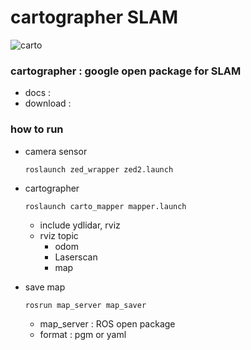 # cartographer SLAM

![carto](path)


### cartographer : google open package for SLAM
- docs :
- download : 

### how to run
- camera sensor
    ```
    roslaunch zed_wrapper zed2.launch
    ```

- cartographer
    ```
    roslaunch carto_mapper mapper.launch
    ```
    - include ydlidar, rviz 
    - rviz topic
        - odom
        - Laserscan
        - map

- save map
    ```
    rosrun map_server map_saver
    ```
    - map_server : ROS open package
    - format : pgm or yaml